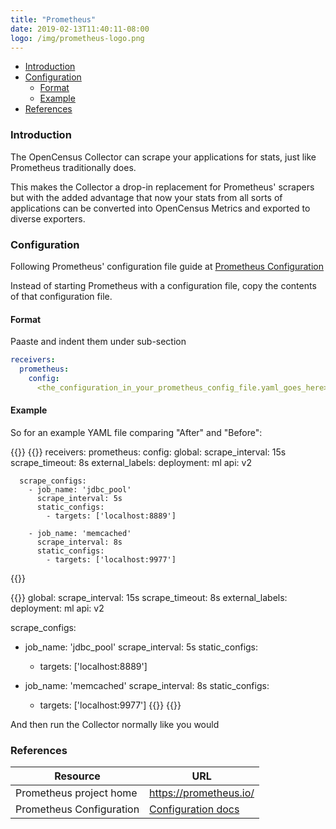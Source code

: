 ```yaml
---
title: "Prometheus"
date: 2019-02-13T11:40:11-08:00
logo: /img/prometheus-logo.png
---
```


- [Introduction](#introduction)
- [Configuration](#configuration)
    - [Format](#format)
    - [Example](#example)
- [References](#references)

### Introduction

The OpenCensus Collector can scrape your applications for stats, just like
Prometheus traditionally does.

This makes the Collector a drop-in replacement for Prometheus' scrapers but
with the added advantage that now your stats from all sorts of applications can
be converted into OpenCensus Metrics and exported to diverse exporters.

### Configuration

Following Prometheus' configuration file guide at [Prometheus Configuration](https://prometheus.io/docs/prometheus/latest/configuration/configuration/)

Instead of starting Prometheus with a configuration file, copy the contents of that configuration file.

#### Format

Paaste and indent them under sub-section
```yaml
receivers:
  prometheus:
    config:
      <the_configuration_in_your_prometheus_config_file.yaml_goes_here>
```

#### Example
So for an example YAML file comparing "After" and "Before":

{{<tabs After Before>}}
{{<highlight yaml>}}
receivers:
  prometheus:
    config:
      global:
        scrape_interval: 15s
        scrape_timeout: 8s
        external_labels:
          deployment: ml
          api: v2

      scrape_configs:
        - job_name: 'jdbc_pool'
          scrape_interval: 5s
          static_configs:
            - targets: ['localhost:8889']

        - job_name: 'memcached'
          scrape_interval: 8s
          static_configs:
            - targets: ['localhost:9977']
{{</highlight>}}

{{<highlight yaml>}}
global:
  scrape_interval: 15s
  scrape_timeout: 8s
  external_labels:
    deployment: ml
    api: v2

scrape_configs:
  - job_name: 'jdbc_pool'
    scrape_interval: 5s
    static_configs:
      - targets: ['localhost:8889']

  - job_name: 'memcached'
    scrape_interval: 8s
    static_configs:
      - targets: ['localhost:9977']
{{</highlight>}}
{{</tabs>}}

And then run the Collector normally like you would

### References

Resource|URL
---|---
Prometheus project home|https://prometheus.io/
Prometheus Configuration|[Configuration docs](https://prometheus.io/docs/prometheus/latest/configuration/configuration/)

